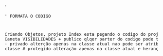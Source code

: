 '<pre>' FORMATA O CODIGO

Criando Objetos, projeto Index esta pegando o codigo do projeto Caneta
VISIBILIDADES + publico
qlqer parter do codigo pode ter alteração - privado
alterção apenas na classe atual
nao pode ser atribuido fora da classe # protegido
alteração apenas na classe atual e herança
